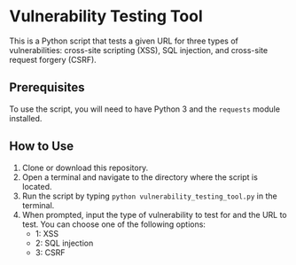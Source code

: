 # Vulnerability Testing Tool

This is a Python script that tests a given URL for three types of vulnerabilities: cross-site scripting (XSS), SQL injection, and cross-site request forgery (CSRF).

## Prerequisites

To use the script, you will need to have Python 3 and the `requests` module installed.

## How to Use

1. Clone or download this repository.
2. Open a terminal and navigate to the directory where the script is located.
3. Run the script by typing `python vulnerability_testing_tool.py` in the terminal.
4. When prompted, input the type of vulnerability to test for and the URL to test. You can choose one of the following options:
   - 1: XSS
   - 2: SQL injection
   - 3: CSRF
